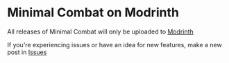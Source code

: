 # Minimal Combat on Modrinth
All releases of Minimal Combat will only be uploaded to [Modrinth](https://modrinth.com/resourcepack/minimal-combat)

If you're experiencing issues or have an idea for new features, make a new post in [Issues](https://github.com/0DarkPhoenix/Minimal-Combat/issues)
